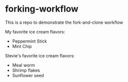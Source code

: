 # forking-workflow

This is a repo to demonstrate the fork-and-clone workflow


My favorite ice cream flavors:

- Peppermint Stick
- Mint Chip

Stevie's favorite ice cream flavors:

- Meal worm
- Shrimp flakes
- Sunflower seed
